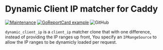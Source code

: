 # Dynamic Client IP matcher for Caddy

[![Maintenance](https://img.shields.io/badge/Maintained%3F-yes-green.svg)](https://GitHub.com/Naereen/StrapDown.js/graphs/commit-activity) [![GoReportCard example](https://goreportcard.com/badge/github.com/tuzzmaniandevil/caddy-dynamic-clientip)](https://goreportcard.com/report/github.com/tuzzmaniandevil/caddy-dynamic-clientip) ![GitHub](https://img.shields.io/github/license/tuzzmaniandevil/caddy-dynamic-clientip?_t=3145938)

`dynamic_client_ip` is a `client_ip` matcher clone that with one difference, instead of providing the IP ranges up front, You specify an `IPRangeSource` to allow the IP ranges to be dynamicly loaded per request.